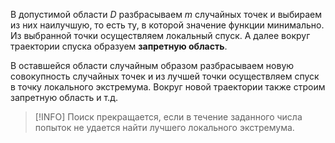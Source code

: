 В допустимой области $D$ разбрасываем $m$ случайных точек и выбираем из них наилучшую, то есть ту, в которой значение функции минимально. Из выбранной точки осуществляем локальный спуск. А далее вокруг траектории спуска образуем **запретную область**.

В оставшейся области случайным образом разбрасываем новую совокупность случайных точек и из лучшей точки осуществляем спуск в точку локального экстремума. Вокруг новой траектории также строим запретную область и т.д.

> [!INFO] Поиск прекращается, если в течение заданного числа попыток не удается найти лучшего локального экстремума.